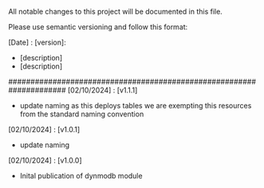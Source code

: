 All notable changes to this project will be documented in this file.

Please use semantic versioning and follow this format:

[Date] : [version]: 
- [description]
- [description]

#####################################################################
[02/10/2024] : [v1.1.1]
- update naming as this deploys tables we are exempting this resources from the standard naming convention

[02/10/2024] : [v1.0.1]
- update naming

[02/10/2024] : [v1.0.0]
- Inital publication of dynmodb module